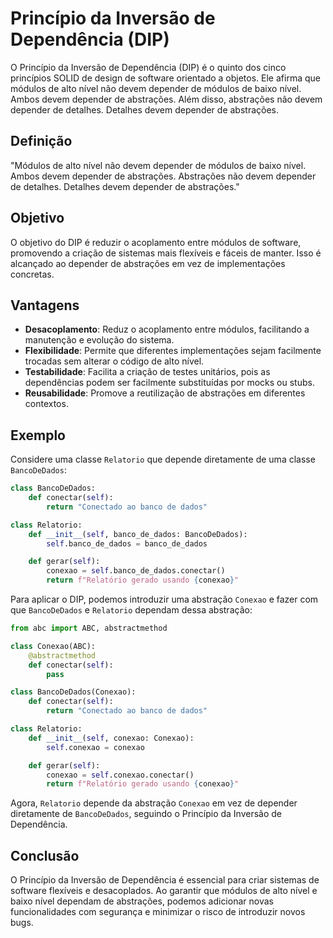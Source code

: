 # Princípio da Inversão de Dependência (DIP)

O Princípio da Inversão de Dependência (DIP) é o quinto dos cinco princípios SOLID de design de software orientado a objetos. Ele afirma que módulos de alto nível não devem depender de módulos de baixo nível. Ambos devem depender de abstrações. Além disso, abstrações não devem depender de detalhes. Detalhes devem depender de abstrações.

## Definição

"Módulos de alto nível não devem depender de módulos de baixo nível. Ambos devem depender de abstrações. Abstrações não devem depender de detalhes. Detalhes devem depender de abstrações."

## Objetivo

O objetivo do DIP é reduzir o acoplamento entre módulos de software, promovendo a criação de sistemas mais flexíveis e fáceis de manter. Isso é alcançado ao depender de abstrações em vez de implementações concretas.

## Vantagens

- **Desacoplamento**: Reduz o acoplamento entre módulos, facilitando a manutenção e evolução do sistema.
- **Flexibilidade**: Permite que diferentes implementações sejam facilmente trocadas sem alterar o código de alto nível.
- **Testabilidade**: Facilita a criação de testes unitários, pois as dependências podem ser facilmente substituídas por mocks ou stubs.
- **Reusabilidade**: Promove a reutilização de abstrações em diferentes contextos.

## Exemplo

Considere uma classe `Relatorio` que depende diretamente de uma classe `BancoDeDados`:

```python
class BancoDeDados:
    def conectar(self):
        return "Conectado ao banco de dados"

class Relatorio:
    def __init__(self, banco_de_dados: BancoDeDados):
        self.banco_de_dados = banco_de_dados

    def gerar(self):
        conexao = self.banco_de_dados.conectar()
        return f"Relatório gerado usando {conexao}"
```

Para aplicar o DIP, podemos introduzir uma abstração `Conexao` e fazer com que `BancoDeDados` e `Relatorio` dependam dessa abstração:

```python
from abc import ABC, abstractmethod

class Conexao(ABC):
    @abstractmethod
    def conectar(self):
        pass

class BancoDeDados(Conexao):
    def conectar(self):
        return "Conectado ao banco de dados"

class Relatorio:
    def __init__(self, conexao: Conexao):
        self.conexao = conexao

    def gerar(self):
        conexao = self.conexao.conectar()
        return f"Relatório gerado usando {conexao}"
```

Agora, `Relatorio` depende da abstração `Conexao` em vez de depender diretamente de `BancoDeDados`, seguindo o Princípio da Inversão de Dependência.

## Conclusão

O Princípio da Inversão de Dependência é essencial para criar sistemas de software flexíveis e desacoplados. Ao garantir que módulos de alto nível e baixo nível dependam de abstrações, podemos adicionar novas funcionalidades com segurança e minimizar o risco de introduzir novos bugs.

